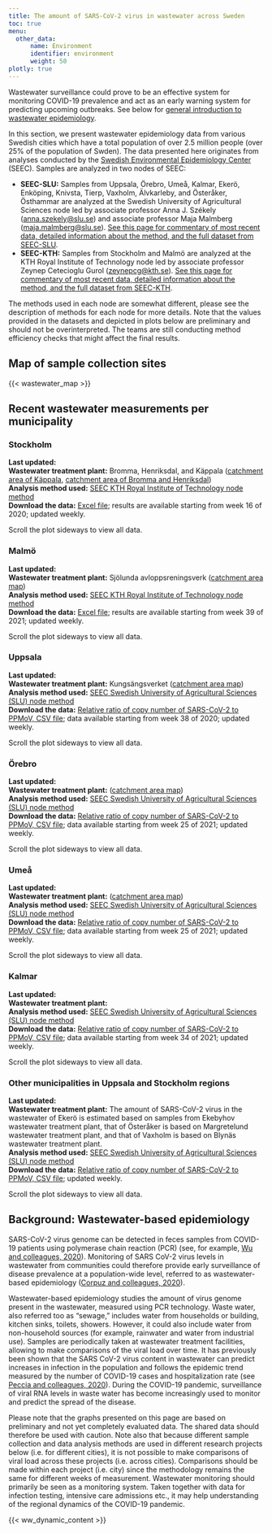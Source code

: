 ```yaml
---
title: The amount of SARS-CoV-2 virus in wastewater across Sweden
toc: true
menu:
  other_data:
      name: Environment
      identifier: environment
      weight: 50
plotly: true
---
```


Wastewater surveillance could prove to be an effective system for monitoring COVID-19 prevalence and act as an early warning system for predicting upcoming outbreaks.  See below for [general introduction to wastewater epidemiology](#background-wastewater-based-epidemiology).

In this section, we present wastewater epidemiology data from various Swedish cities which have a total population of over 2.5 million people (over 25% of the population of Swden). The data presented here originates from analyses conducted by the [Swedish Environmental Epidemiology Center](https://www.scilifelab.se/pandemic-response/pandemic-laboratory-preparedness/swedish-environmental-epidemiology-center-seec/) (SEEC). Samples are analyzed in two nodes of SEEC:

- **SEEC-SLU:** Samples from Uppsala, Örebro, Umeå, Kalmar, Ekerö, Enköping, Knivsta, Tierp, Vaxholm, Älvkarleby, and Österåker, Östhammar are analyzed at the Swedish University of Agricultural Sciences node led by associate professor Anna J. Székely (anna.szekely@slu.se) and associate professor Maja Malmberg (maja.malmberg@slu.se). [See this page for commentary of most recent data, detailed information about the method, and the full dataset from SEEC-SLU](seec_slu).
- **SEEC-KTH:** Samples from Stockholm and Malmö are analyzed at the KTH Royal Institute of Technology node led by associate professor Zeynep Cetecioglu Gurol (zeynepcg@kth.se). [See this page for commentary of most recent data, detailed information about the method, and the full dataset from SEEC-KTH](seec_kth).

The methods used in each node are somewhat different, please see the description of methods for each node for more details. Note that the values provided in the datasets and depicted in plots below are preliminary and should not be overinterpreted. The teams are still conducting method efficiency checks that might affect the final results.

## Map of sample collection sites

<div class="row justify-content-center mb-4"><div class="col">{{< wastewater_map >}}</div></div>

## Recent wastewater measurements per municipality

### Stockholm

**Last updated:** <span id="last_modified_stockholm"></span> \
**Wastewater treatment plant:** Bromma, Henriksdal, and Käppala ([catchment area of Käppala](/wastewater/map_Kappala.pdf), [catchment area of Bromma and Henriksdal](/wastewater/map_Bromma_Henriksdal.pdf)) \
**Analysis method used:** [SEEC KTH Royal Institute of Technology node method](seec_kth) \
**Download the data:** [Excel file](https://blobserver.dckube.scilifelab.se/blob/stockholm_wastewater_method_Sep_2021.xlsx); results are available starting from week 16 of 2020; updated weekly.

<div class="d-md-none alert alert-info">
  Scroll the plot sideways to view all data.
</div>
<div class="plot_wrapper">
  <div class="table-responsive" id="stockholm_plot"></div>
</div>

### Malmö

**Last updated:** <span id="last_modified_malmo"></span> \
**Wastewater treatment plant:** Sjölunda avloppsreningsverk ([catchment area map](/wastewater/sjolunda.pdf)) \
**Analysis method used:** [SEEC KTH Royal Institute of Technology node method](seec_kth) \
**Download the data:** [Excel file](https://blobserver.dckube.scilifelab.se/blob/stockholm_wastewater_method_Sep_2021.xlsx); results are available starting from week 39 of 2021; updated weekly.

<div class="d-md-none alert alert-info">
  Scroll the plot sideways to view all data.
</div>
<div class="plot_wrapper">
  <div class="table-responsive" id="malmo_plot"></div>
</div>

### Uppsala

**Last updated:** <span id="last_modified_uppsala"></span> \
**Wastewater treatment plant:** Kungsängsverket ([catchment area map](/wastewater/avrinningskarta_inlopp_kungsangsverket.pdf)) \
**Analysis method used:** [SEEC Swedish University of Agricultural Sciences (SLU) node method](seec_slu)\
**Download the data:** [Relative ratio of copy number of SARS-CoV-2 to PPMoV, CSV file](https://datagraphics.dckube.scilifelab.se/api/dataset/0ac8fa02871745048491de74e5689da9.csv); data available starting from week 38 of 2020; updated weekly.

<div class="d-md-none alert alert-info">
  Scroll the plot sideways to view all data.
</div>
<div class="plot_wrapper">
  <div class="table-responsive" id="uppsala_plot"></div>
</div>

### Örebro

**Last updated:** <span id="last_modified_orebro"></span> \
**Wastewater treatment plant:** ([catchment area map](/wastewater/map_orebro.pdf)) \
**Analysis method used:** [SEEC Swedish University of Agricultural Sciences (SLU) node method](seec_slu)\
**Download the data:** [Relative ratio of copy number of SARS-CoV-2 to PPMoV, CSV file](https://datagraphics.dckube.scilifelab.se/api/dataset/0ac8fa02871745048491de74e5689da9.csv); data available starting from week 25 of 2021; updated weekly.

<div class="d-md-none alert alert-info">
  Scroll the plot sideways to view all data.
</div>
<div class="plot_wrapper">
  <div class="table-responsive" id="orebro_plot"></div>
</div>

### Umeå

**Last updated:** <span id="last_modified_umea"></span> \
**Wastewater treatment plant:** ([catchment area map](/wastewater/map_umeaa.jpg)) \
**Analysis method used:** [SEEC Swedish University of Agricultural Sciences (SLU) node method](seec_slu)\
**Download the data:** [Relative ratio of copy number of SARS-CoV-2 to PPMoV, CSV file](https://datagraphics.dckube.scilifelab.se/api/dataset/0ac8fa02871745048491de74e5689da9.csv); data available starting from week 25 of 2021; updated weekly.

<div class="d-md-none alert alert-info">
  Scroll the plot sideways to view all data.
</div>
<div class="plot_wrapper">
  <div class="table-responsive" id="umea_plot"></div>
</div>

### Kalmar

**Last updated:** <span id="last_modified_kalmar"></span> \
**Wastewater treatment plant:**  \
**Analysis method used:** [SEEC Swedish University of Agricultural Sciences (SLU) node method](seec_slu)\
**Download the data:** [Relative ratio of copy number of SARS-CoV-2 to PPMoV, CSV file](https://datagraphics.dckube.scilifelab.se/api/dataset/0ac8fa02871745048491de74e5689da9.csv); data available starting from week 34 of 2021; updated weekly.

<div class="d-md-none alert alert-info">
  Scroll the plot sideways to view all data.
</div>
<div class="plot_wrapper">
  <div class="table-responsive" id="kalmar_plot"></div>
</div>

### Other municipalities in Uppsala and Stockholm regions

**Last updated:** <span id="last_modified_slu_other"></span> \
**Wastewater treatment plant:** The amount of SARS-CoV-2 virus in the wastewater of Ekerö is estimated based on samples from Ekebyhov wastewater treatment plant, that of Österåker is based on Margretelund wastewater treatment plant, and that of Vaxholm is based on Blynäs wastewater treatment plant. \
**Analysis method used:** [SEEC Swedish University of Agricultural Sciences (SLU) node method](seec_slu)\
**Download the data:** [Relative ratio of copy number of SARS-CoV-2 to PPMoV, CSV file](https://datagraphics.dckube.scilifelab.se/api/dataset/0ac8fa02871745048491de74e5689da9.csv); updated weekly.

<div class="d-md-none alert alert-info">
  Scroll the plot sideways to view all data.
</div>
<div class="plot_wrapper">
  <div class="table-responsive" id="various_plot"></div>
</div>

## Background: Wastewater-based epidemiology

SARS-CoV-2 virus genome can be detected in feces samples from COVID-19 patients using polymerase chain reaction (PCR) (see, for example, [Wu and colleagues, 2020](https://doi.org/10.1016/S2468-1253(20)30083-2)). Monitoring of SARS CoV-2 virus levels in wastewater from communities could therefore provide early surveillance of disease prevalence at a population-wide level, referred to as wastewater-based epidemiology ([Corpuz and colleagues, 2020](https://doi.org/10.1016/j.scitotenv.2020.140910)).

Wastewater-based epidemiology studies the amount of virus genome present in the wastewater, measured using PCR technology. Waste water, also referred too as “sewage,” includes water from households or building, kitchen sinks, toilets, showers. However, it could also include water from non-household sources (for example, rainwater and water from industrial use). Samples are periodically taken at wastewater treatment facilities, allowing to make comparisons of the viral load over time. It has previously been shown that the SARS CoV-2 virus content in wastewater can predict increases in infection in the population and follows the epidemic trend measured by the number of COVID-19 cases and hospitalization rate (see [Peccia and colleagues, 2020](https://doi.org/10.1038/s41587-020-0684-z)). During the COVID-19 pandemic, surveillance of viral RNA levels in waste water has become increasingly used to monitor and predict the spread of the disease.

Please note that the graphs presented on this page are based on preliminary and not yet completely evaluated data. The shared data should therefore be used with caution. Note also that because different sample collection and data analysis methods are used in different research projects below (i.e. for different cities), it is not possible to make comparisons of viral load across these projects (i.e. across cities). Comparisons should be made within each project (i.e. city) since the methodology remains the same for different weeks of measurement. Wastewater monitoring should primarily be seen as a monitoring system. Taken together with data for infection testing, intensive care admissions etc., it may help understanding of the regional dynamics of the COVID-19 pandemic.

{{< ww_dynamic_content >}}

<script src="https://cdn.jsdelivr.net/npm/vega@5.19.1"></script>
<script src="https://cdn.jsdelivr.net/npm/vega-lite@5.0.0"></script>
<script src="https://cdn.jsdelivr.net/npm/vega-embed@6.15.1"></script>
<script src="https://datagraphics.dckube.scilifelab.se/graphic/a203a12374154d568bf0319980870013.js?id=malmo_plot"></script>
<script src="https://datagraphics.dckube.scilifelab.se/graphic/8ff7c1edf2934a87a45b4db652f5cf2b.js?id=stockholm_plot"></script>
<script src="https://datagraphics.dckube.scilifelab.se/graphic/c07f360fc5684e2683460c0d56da964c.js?id=uppsala_plot"></script>
<script src="https://datagraphics.dckube.scilifelab.se/graphic/c07f360fc5684e2683460c0d56da964c.js?id=orebro_plot"></script>
<script src="https://datagraphics.dckube.scilifelab.se/graphic/bd6bf95d7ae34ed0a9442cfc3408c57f.js?id=umea_plot"></script>
<script src="https://datagraphics.dckube.scilifelab.se/graphic/26cc6ddeaf224e3aa623a67f0a06aed1.js?id=kalmar_plot"></script>
<script src="https://datagraphics.dckube.scilifelab.se/graphic/f0c83b41de5543fab358c60626b2b548.js?id=various_plot"></script>
  
